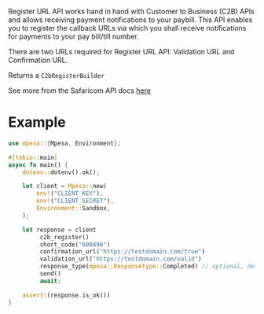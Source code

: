 Register URL API works hand in hand with Customer to Business (C2B) APIs and allows receiving payment notifications to your paybill. This API enables you to register the callback URLs via which you shall receive notifications for payments to your pay bill/till number.

There are two URLs required for Register URL API: Validation URL and Confirmation URL.

Returns a `C2bRegisterBuilder`

See more from the Safaricom API docs [here](https://developer.safaricom.co.ke/APIs/CustomerToBusinessRegisterURL)

# Example
```rust
use mpesa::{Mpesa, Environment};

#[tokio::main]
async fn main() {
    dotenv::dotenv().ok();

    let client = Mpesa::new(
        env!("CLIENT_KEY"),
        env!("CLIENT_SECRET"),
        Environment::Sandbox,
    );

    let response = client
        .c2b_register()
        .short_code("600496")
        .confirmation_url("https://testdomain.com/true")
        .validation_url("https://testdomain.com/valid")
        .response_type(mpesa::ResponseType::Completed) // optional, defaults to `ResponseTypes::Complete`
        .send()
        .await;

    assert!(response.is_ok())
}
```
